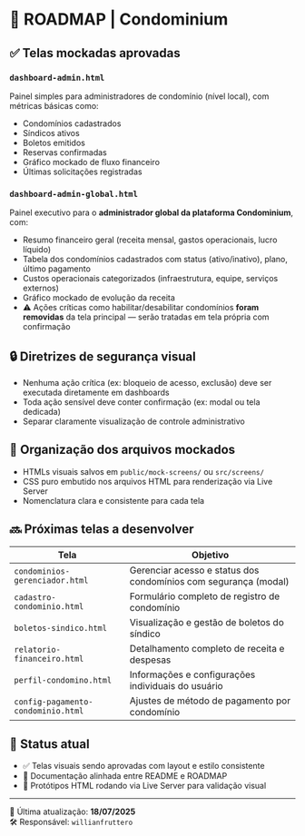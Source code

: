 # 📍 ROADMAP | Condominium

## ✅ Telas mockadas aprovadas

### `dashboard-admin.html`
Painel simples para administradores de condomínio (nível local), com métricas básicas como:
- Condomínios cadastrados
- Síndicos ativos
- Boletos emitidos
- Reservas confirmadas
- Gráfico mockado de fluxo financeiro
- Últimas solicitações registradas

### `dashboard-admin-global.html`
Painel executivo para o **administrador global da plataforma Condominium**, com:
- Resumo financeiro geral (receita mensal, gastos operacionais, lucro líquido)
- Tabela dos condomínios cadastrados com status (ativo/inativo), plano, último pagamento
- Custos operacionais categorizados (infraestrutura, equipe, serviços externos)
- Gráfico mockado de evolução da receita
- ⚠️ Ações críticas como habilitar/desabilitar condomínios **foram removidas** da tela principal — serão tratadas em tela própria com confirmação

## 🔒 Diretrizes de segurança visual

- Nenhuma ação crítica (ex: bloqueio de acesso, exclusão) deve ser executada diretamente em dashboards
- Toda ação sensível deve conter confirmação (ex: modal ou tela dedicada)
- Separar claramente visualização de controle administrativo

## 📁 Organização dos arquivos mockados

- HTMLs visuais salvos em `public/mock-screens/` ou `src/screens/`
- CSS puro embutido nos arquivos HTML para renderização via Live Server
- Nomenclatura clara e consistente para cada tela

## 🔜 Próximas telas a desenvolver

| Tela                        | Objetivo                                                        |
|----------------------------|------------------------------------------------------------------|
| `condominios-gerenciador.html` | Gerenciar acesso e status dos condomínios com segurança (modal) |
| `cadastro-condominio.html`     | Formulário completo de registro de condomínio                   |
| `boletos-sindico.html`         | Visualização e gestão de boletos do síndico                     |
| `relatorio-financeiro.html`    | Detalhamento completo de receita e despesas                     |
| `perfil-condomino.html`        | Informações e configurações individuais do usuário              |
| `config-pagamento-condominio.html` | Ajustes de método de pagamento por condomínio                  |

## 🎯 Status atual

- ✅ Telas visuais sendo aprovadas com layout e estilo consistente
- 📘 Documentação alinhada entre README e ROADMAP
- 🔧 Protótipos HTML rodando via Live Server para validação visual

---

📅 Última atualização: **18/07/2025**  
🛠️ Responsável: `willianfruttero`

